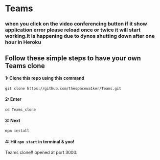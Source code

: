 # Teams

### when you click on the video conferencing button if it show application error please reload once or twice it will start working.It is happening due to dynos shutting down after one hour in Heroku

## Follow these simple steps to have your own Teams clone

#### 1: Clone this repo using this command 
`git clone https://github.com/thespacewa1ker/Teams.git `

#### 2: Enter 
`cd Teams_clone`

#### 3: Next
`npm install`

#### 4: Hit `npm start` in terminal & yoo!
Teams clone!! opened at port 3000.


